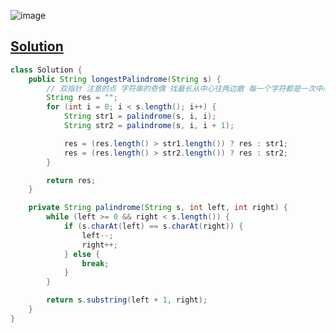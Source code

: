 ![image](https://github.com/kkkkevx/DSA2/assets/108632304/0d9d570c-6374-462a-903f-ebc21c4df6c9)

## [Solution](https://leetcode.cn/problems/longest-palindromic-substring/)

```java
class Solution {
    public String longestPalindrome(String s) {
        // 双指针 注意的点 字符串的奇偶 找最长从中心往两边散 每一个字符都是一次中心
        String res = "";
        for (int i = 0; i < s.length(); i++) {
            String str1 = palindrome(s, i, i);
            String str2 = palindrome(s, i, i + 1);

            res = (res.length() > str1.length()) ? res : str1;
            res = (res.length() > str2.length()) ? res : str2;
        }

        return res;
    }

    private String palindrome(String s, int left, int right) {
        while (left >= 0 && right < s.length()) {
            if (s.charAt(left) == s.charAt(right)) {
                left--;
                right++;
            } else {
                break;
            }
        }

        return s.substring(left + 1, right);
    }
}
```
